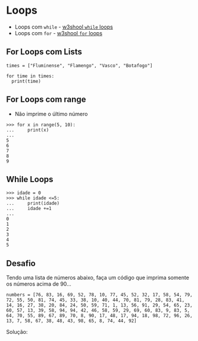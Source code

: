 # Loops
- Loops com ```while``` - [w3shool ```while``` loops](https://www.w3schools.com/python/python_while_loops.asp)
- Loops com ```for``` - [w3shool ```for``` loops](https://www.w3schools.com/python/python_for_loops.asp)



## For Loops com Lists

```
times = ["Fluminense", "Flamengo", "Vasco", "Botafogo"]

for time in times:
  print(time)

```

## For Loops com range
- Não imprime o último número

```
>>> for x in range(5, 10):
...     print(x)
...
5
6
7
8
9
```

## While Loops 

```
>>> idade = 0
>>> while idade <=5:
...     print(idade)
...     idade +=1
...
0
1
2
3
4
5
```

## Desafio

Tendo uma lista de números abaixo, faça um código que imprima somente os números acima de 90...

```
numbers = [76, 83, 16, 69, 52, 78, 10, 77, 45, 52, 32, 17, 58, 54, 79, 72, 55, 50, 81, 74, 45, 33, 38, 10, 40, 44, 70, 81, 79, 28, 83, 41, 14, 16, 27, 38, 20, 84, 24, 50, 59, 71, 1, 13, 56, 91, 29, 54, 65, 23, 60, 57, 13, 39, 58, 94, 94, 42, 46, 58, 59, 29, 69, 60, 83, 9, 83, 5, 64, 70, 55, 89, 67, 89, 70, 8, 90, 17, 48, 17, 94, 18, 98, 72, 96, 26, 13, 7, 58, 67, 38, 48, 43, 98, 65, 8, 74, 44, 92]
````

Solução: 

